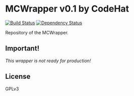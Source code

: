 # MCWrapper v0.1 by CodeHat 

[![Build Status](https://circleci.com/gh/Pixelhash/mcwrapper/tree/master.svg?style=shield)](https://circleci.com/gh/Pixelhash/mcwrapper/tree/master)
[![Dependency Status](https://www.versioneye.com/user/projects/5881b910e25f590037bc699c/badge.svg?style=flat-square)](https://www.versioneye.com/user/projects/5881b910e25f590037bc699c)

Repository of the MCWrapper.

## Important!

*This wrapper is not ready for production!*

## License

GPLv3